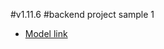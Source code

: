 #v1.11.6
#backend project sample 1

- [Model link](https://app.eraser.io/workspace/YtPqZ1VogxGy1jzIDkzj)